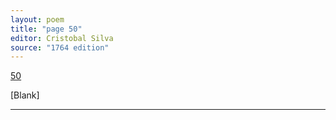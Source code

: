 ```yaml
---
layout: poem
title: "page 50"
editor: Cristobal Silva
source: "1764 edition"
---
```



[50]()

[Blank]

---
